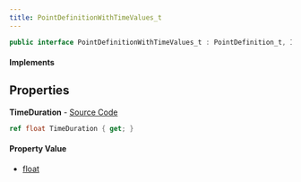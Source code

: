 ```yaml
---
title: PointDefinitionWithTimeValues_t
---
```


```csharp
public interface PointDefinitionWithTimeValues_t : PointDefinition_t, ISchemaClass<PointDefinition_t>, ISchemaClass<PointDefinitionWithTimeValues_t>, ISchemaField, ISchemaClass, INativeHandle
```

#### Implements

## Properties

**TimeDuration** - [Source Code](https://github.com/swiftly-solution/swiftlys2/blob/master/managed/src/SwiftlyS2.Generated/Schemas/Interfaces/PointDefinitionWithTimeValues_t.cs#L16)

```csharp
ref float TimeDuration { get; }
```

#### Property Value

- [float](https://learn.microsoft.com/dotnet/api/system.single)

